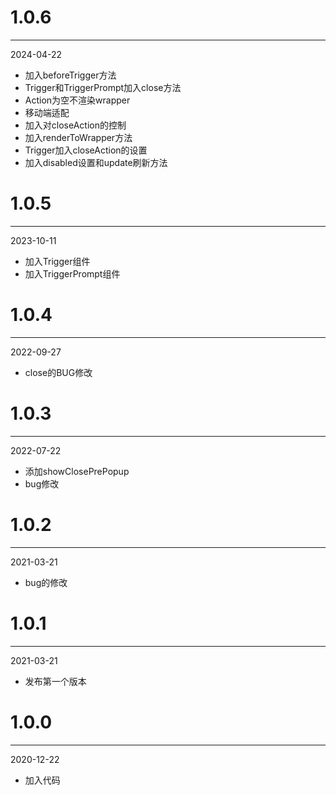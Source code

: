 # 1.0.6

***

2024-04-22

* 加入beforeTrigger方法
* Trigger和TriggerPrompt加入close方法
* Action为空不渲染wrapper
* 移动端适配
* 加入对closeAction的控制
* 加入renderToWrapper方法
* Trigger加入closeAction的设置
* 加入disabled设置和update刷新方法

# 1.0.5

***

2023-10-11

* 加入Trigger组件
* 加入TriggerPrompt组件

# 1.0.4

***

2022-09-27

* close的BUG修改

# 1.0.3

***

2022-07-22

* 添加showClosePrePopup
* bug修改

# 1.0.2

***

2021-03-21

* bug的修改

# 1.0.1

***

2021-03-21

* 发布第一个版本

# 1.0.0

***

2020-12-22

* 加入代码
